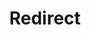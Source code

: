 ﻿---
layout: src/layouts/Redirect.astro
title: Redirect
redirect: https://yamldoc.liuyan.wang/docs/infrastructure/deployment-targets/tentacle/windows/azure-virtual-machines
pubDate:  2023-01-01
navSearch: false
navSitemap: false
navMenu: false
---
